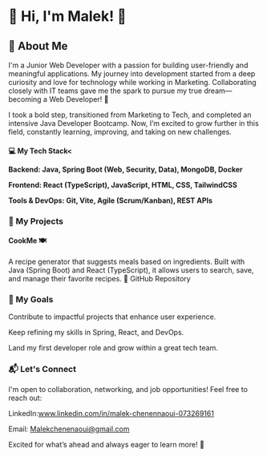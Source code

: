 <h1> 👋 Hi, I'm Malek! 👋</h1>

<h2>🌟 About Me</h2>

<p>I'm a Junior Web Developer with a passion for building user-friendly and meaningful applications. My journey into development started from a deep curiosity and love for technology while working in Marketing. Collaborating closely with IT teams gave me the spark to pursue my true dream—becoming a Web Developer! 🚀</p>

<p>I took a bold step, transitioned from Marketing to Tech, and completed an intensive Java Developer Bootcamp. Now, I’m excited to grow further in this field, constantly learning, improving, and taking on new challenges.</p>

<h4>💻 My Tech Stack<

<Strong>Backend: Java, Spring Boot (Web, Security, Data), MongoDB, Docker</Strong>

<Strong>Frontend: React (TypeScript), JavaScript, HTML, CSS, TailwindCSS</Strong>

<Strong>Tools & DevOps: Git, Vite, Agile (Scrum/Kanban), REST APIs</Strong>

<h3>🚀 My Projects</h3>

<h4>CookMe 🍽️</h4>

<p>A recipe generator that suggests meals based on ingredients. Built with Java (Spring Boot) and React (TypeScript), it allows users to search, save, and manage their favorite recipes.
🔗 GitHub Repository</p>

<h3>🎯 My Goals</h3>

Contribute to impactful projects that enhance user experience.

Keep refining my skills in Spring, React, and DevOps.

Land my first developer role and grow within a great tech team.

<h3>📬 Let's Connect</h3>

I'm open to collaboration, networking, and job opportunities! Feel free to reach out:

LinkedIn:www.linkedin.com/in/malek-chenennaoui-073269161

Email: Malekchenenaoui@gmail.com

Excited for what’s ahead and always eager to learn more! 🚀

